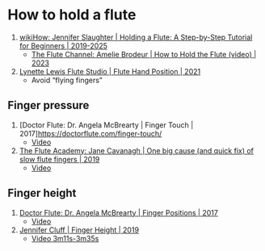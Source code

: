 # How to hold a flute

1. [wikiHow: Jennifer Slaughter | Holding a Flute: A Step-by-Step Tutorial for Beginners | 2019-2025](https://www.wikihow.com/Hold-a-Flute)
   - [The Flute Channel: Amelie Brodeur | How to Hold the Flute (video) | 2023](https://www.youtube.com/watch?v=k--aNpyEL6U)
1. [Lynette Lewis Flute Studio | Flute Hand Position | 2021](https://utahfluteteacher.com/2021/10/30/flute-hand-position/)
   - Avoid “flying fingers”


## Finger pressure

1. [Doctor Flute: Dr. Angela McBrearty | Finger Touch | 2017]https://doctorflute.com/finger-touch/
   - [Video](https://www.youtube.com/watch?v=AzFt6S7yLog)
1. [The Flute Academy: Jane Cavanagh | One big cause (and quick fix) of slow flute fingers | 2019](https://www.flute.school/blog/slow-flute-fingers)
   - [Video](https://www.youtube.com/watch?v=6T8xzkAybng)


## Finger height

1. [Doctor Flute: Dr. Angela McBrearty | Finger Positions | 2017](https://doctorflute.com/finger-positions/)
   - [Video](https://www.youtube.com/watch?v=MGEjm4mN8zs)
1. [Jennifer Cluff | Finger Height | 2019](https://jennifercluff.blogspot.com/2019/12/finger-height.html)
   - [Video 3m11s-3m35s](https://www.youtube.com/watch?v=Rg8LfBRRR0o&t=3m11s)

